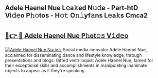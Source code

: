 ## Adele Haenel Nue L𝚎a𝚔ed N𝚞𝚍e - Part-htD Vi𝚍𝚎o P𝚑𝚘tos - H𝚘𝚝 O𝚗𝚕yf𝚊ns L𝚎a𝚔s Cmca2

# <h2><a href="http://kf85pat.oniu.top/?m=Adele+Haenel+Nue">🔗👉 🔴 Adele Haenel Nue P𝚑ot𝚘𝚜 V𝚒d𝚎o</a></h2>

[![Adele Haenel Nue Nu𝚍e𝚜](https://i.imgur.com/0qMVB7G.gif)](http://kf85pat.oniu.top/?m=Adele+Haenel+Nue)
Social media innovator Adele Haenel Nue, acclaimed for disseminating dance and lifestyle knowledge, through presentations and blogs. Gifted ventriloquist Adele Haenel Nue, famed for their exceptional skills and accomplishments in manipulating inanimate objects to appear as if they're speaking.  
